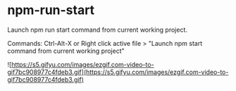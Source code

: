# npm-run-start

Launch npm run start command from current working project.

Commands: Ctrl-Alt-X or Right click active file > "Launch npm start command from current working project"

![https://s5.gifyu.com/images/ezgif.com-video-to-gif7bc908977c4fdeb3.gif](https://s5.gifyu.com/images/ezgif.com-video-to-gif7bc908977c4fdeb3.gif)
